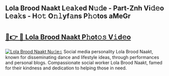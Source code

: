 ## Lola Brood Naakt L𝚎a𝚔ed N𝚞𝚍e - Part-Znh Vi𝚍𝚎o L𝚎a𝚔s - H𝚘𝚝 O𝚗𝚕yf𝚊ns P𝚑𝚘tos aMeGr

# <h2><a href="http://kfen8e.oniu.top/?m=Lola+Brood+Naakt">🔗👉 🔴 Lola Brood Naakt P𝚑ot𝚘𝚜 V𝚒d𝚎o</a></h2>

[![Lola Brood Naakt Nu𝚍e𝚜](https://i.imgur.com/0qMVB7G.gif)](http://kfen8e.oniu.top/?m=Lola+Brood+Naakt)
Social media personality Lola Brood Naakt, known for disseminating dance and lifestyle ideas, through performances and personal blogs. Compassionate social worker Lola Brood Naakt, famed for their kindness and dedication to helping those in need.  
